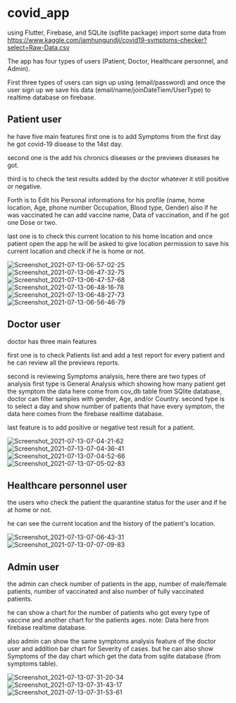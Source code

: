 # covid_app

using Flutter, Firebase, and SQLite (sqflite package)
import some data from https://www.kaggle.com/iamhungundji/covid19-symptoms-checker?select=Raw-Data.csv

The app has four types of users (Patient, Doctor, Healthcare personnel, and Admin).

First three types of users can sign up using (email/password) and once the user sign up we save his data (email/name/joinDateTiem/UserType) to realtime database on firebase.

## Patient user 

he have five main features
first one is to add Symptoms from the first day he got covid-19 disease to the 14st day.

second one is the add his chronics diseases or the previews diseases he got.

third is to check the test results added by the doctor whatever it still positive or negative.

Forth is to Edit his Personal informations for his profile (name, home location, Age, phone number Occupation, Blood type, Gender) 
also if he was vaccinated he can add vaccine name, Data of vaccination, and if he got one Dose or two.

last one is to check this current location to his home location and once patient open the app he will be asked to give location permission to save his current location and check if he is home or not.

![Screenshot_2021-07-13-06-57-02-25](https://user-images.githubusercontent.com/49419245/125416307-2ec13fcf-5a10-4e6a-a22f-2c05ad9018df.png)
![Screenshot_2021-07-13-06-47-32-75](https://user-images.githubusercontent.com/49419245/125416263-465d248e-394f-4dce-952d-fb9faab3acc1.png)
![Screenshot_2021-07-13-06-47-57-68](https://user-images.githubusercontent.com/49419245/125416277-439c9e69-b9c4-4040-8b3b-84480cdac94f.png)
![Screenshot_2021-07-13-06-48-16-78](https://user-images.githubusercontent.com/49419245/125416283-df7fb46a-a74c-43c2-8624-dbb4089130da.png)
![Screenshot_2021-07-13-06-48-27-73](https://user-images.githubusercontent.com/49419245/125416289-9ecab63f-ca14-4872-8462-532708fe19f9.png)
![Screenshot_2021-07-13-06-56-46-79](https://user-images.githubusercontent.com/49419245/125416295-b5d7f7be-bb2f-4fe5-96e0-20a071ad69b4.png)

## Doctor user

doctor has three main features

first one is to check Patients list and add a test report for every patient and he can review all the previews reports.

second is reviewing Symptoms analysis, here there are two types of analysis
first type is General Analysis which showing how many patient get the symptom the data here come from cov_db table from SQlite database, doctor can filter samples with gender, Age, and/or Country.
second type is to select a day and show number of patients that have every symptom, the data here comes from the firebase realtime database.

last feature is to add positive or negative test result for a patient.

![Screenshot_2021-07-13-07-04-21-62](https://user-images.githubusercontent.com/49419245/125418967-fe52a6c1-7dbe-4701-a48a-855517bd44cc.png)
![Screenshot_2021-07-13-07-04-36-41](https://user-images.githubusercontent.com/49419245/125418992-752835a9-0f40-4edf-a7ae-35c6318a9549.png)
![Screenshot_2021-07-13-07-04-52-66](https://user-images.githubusercontent.com/49419245/125419005-9a08b17c-b9f2-4f2c-bfce-3202de5b4430.png)
![Screenshot_2021-07-13-07-05-02-83](https://user-images.githubusercontent.com/49419245/125419014-eac356f7-26d1-4262-b16c-d41d29179bed.png)

## Healthcare personnel user

the users who check the patient the quarantine status for the user and if he at home or not.

he can see the current location and the history of the patient's location.

![Screenshot_2021-07-13-07-06-43-31](https://user-images.githubusercontent.com/49419245/125419564-4e0b974b-2953-4dc9-8d3c-8228b3d4ff2b.png)
![Screenshot_2021-07-13-07-07-09-83](https://user-images.githubusercontent.com/49419245/125419611-963fb3dc-bbe3-47eb-a941-06acbc8346a1.png)

## Admin user

the admin can check number of patients in the app, number of male/female patients, number of vaccinated and also number of fully vaccinated patients.

he can show a chart for the number of patients who got every type of vaccine and another chart for the patients ages.
note: Data here from firebase realtime database.

also admin can show the same symptoms analysis feature of the doctor user and addition bar chart for Severity of cases.
but he can also show Symptoms of the day chart which get the data from sqlite database (from symptoms table).

![Screenshot_2021-07-13-07-31-20-34](https://user-images.githubusercontent.com/49419245/125421653-f93c6ec3-7829-4cf0-9c16-615af53ba618.png)
![Screenshot_2021-07-13-07-31-43-17](https://user-images.githubusercontent.com/49419245/125421679-dedb61eb-3b93-41c9-9eab-79197ee92e90.png)
![Screenshot_2021-07-13-07-31-53-61](https://user-images.githubusercontent.com/49419245/125421694-14c0b927-58af-4855-b7f1-90c272781e38.png)

